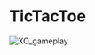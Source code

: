 # TicTacToe

![XO_gameplay](https://user-images.githubusercontent.com/48129146/151042735-faa1c09c-a2c0-4345-9859-c6fd60985ec9.png)
